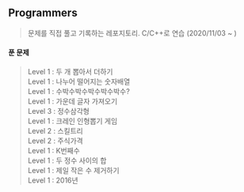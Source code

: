 ## Programmers

> 문제를 직접 풀고 기록하는 레포지토리. C/C++로 연습 (2020/11/03 ~ )

#### 푼 문제

> Level 1 : 두 개 뽑아서 더하기<br/>
> Level 1 : 나누어 떨어지는 숫자배열<br/>
> Level 1 : 수박수박수박수박수박수?<br/>
> Level 1 : 가운데 글자 가져오기<br/>
> Level 3 : 정수삼각형<br/>
> Level 1 : 크레인 인형뽑기 게임<br/>
> Level 2 : 스킬트리<br/>
> Level 2 : 주식가격<br/>
> Level 1 : K번째수<br/>
> Level 1 : 두 정수 사이의 합<br/>
> Level 1 : 제일 작은 수 제거하기<br/>
> Level 1 : 2016년<br/>
